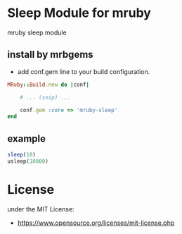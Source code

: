 # Sleep Module for mruby

mruby sleep module

## install by mrbgems

- add conf.gem line to your build configuration.

```ruby
MRuby::Build.new do |conf|

    # ... (snip) ...

    conf.gem :core => 'mruby-sleep'
end
```

## example

```ruby
sleep(10)
usleep(10000)
```

# License

under the MIT License:

* https://www.opensource.org/licenses/mit-license.php
